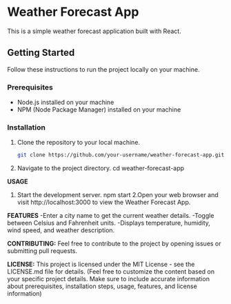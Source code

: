 # Weather Forecast App

This is a simple weather forecast application built with React.

## Getting Started

Follow these instructions to run the project locally on your machine.

### Prerequisites

- Node.js installed on your machine
- NPM (Node Package Manager) installed on your machine

### Installation

1. Clone the repository to your local machine.

   ```bash
   git clone https://github.com/your-username/weather-forecast-app.git
2. Navigate to the project directory.
   cd weather-forecast-app

**USAGE**
1. Start the development server.
   npm start
2.Open your web browser and visit http://localhost:3000 to view the Weather Forecast App.

**FEATURES**
-Enter a city name to get the current weather details.
-Toggle between Celsius and Fahrenheit units.
-Displays temperature, humidity, wind speed, and weather description.

**CONTRIBUTING:**
Feel free to contribute to the project by opening issues or submitting pull requests.

**LICENSE:**
This project is licensed under the MIT License - see the LICENSE.md file for details.
(Feel free to customize the content based on your specific project details. Make sure to include accurate information about prerequisites, installation steps, usage, features, and license information)
